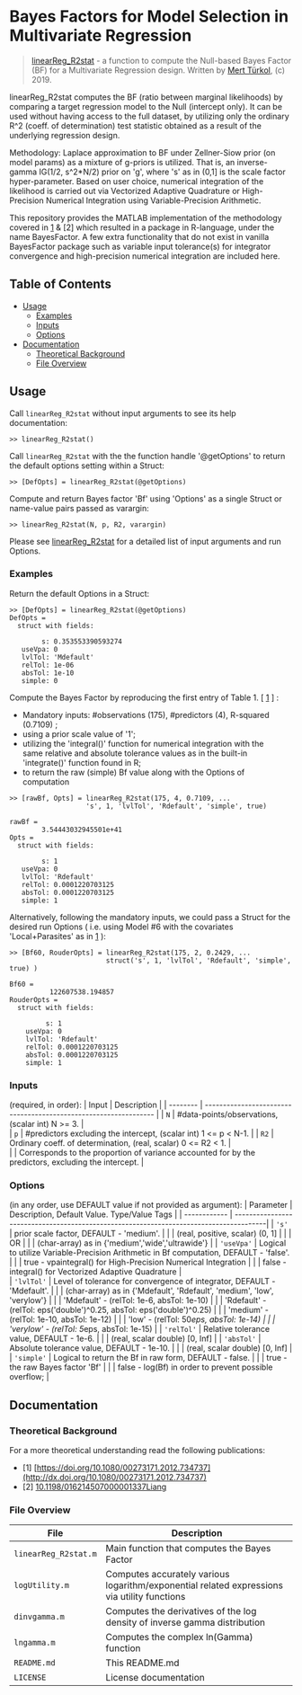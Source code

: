 # Bayes Factors for Model Selection in Multivariate Regression

> [linearReg_R2stat](/linearReg_R2stat.m) - a function to compute the Null-based 
> Bayes Factor (BF) for a Multivariate Regression design. 
> Written by [Mert Türkol](mailto:mturkol_at_gmail_dot_com), (c) 2019.

linearReg_R2stat computes the BF (ratio between marginal likelihoods) by 
comparing a target regression model to the Null (intercept only). It can be used 
without having access to the full dataset, by utilizing only the ordinary R^2 
(coeff. of determination) test statistic obtained as a result of the underlying 
regression design.

Methodology: Laplace approximation to BF under Zellner-Siow prior 
(on model params) as a mixture of g-priors is utilized. That is, an inverse-gamma 
IG(1/2, s^2*N/2) prior on 'g', where 's' as in (0,1] is the scale factor 
hyper-parameter. Based on user choice, numerical integration of the likelihood 
is carried out via Vectorized Adaptive Quadrature or High-Precision Numerical 
Integration using Variable-Precision Arithmetic.

This repository provides the MATLAB implementation of the methodology covered in
[1](http://dx.doi.org/10.1080/00273171.2012.734737) & [2] which resulted in a package in R-language, under the name BayesFactor. 
A few extra functionality that do not exist in vanilla BayesFactor package such 
as variable input tolerance(s) for integrator convergence and high-precision 
numerical integration are included here.


## Table of Contents

<!-- vim-markdown-toc GFM -->

* [Usage](#usage)
    * [Examples](#examples)
    * [Inputs](#inputs) 
    * [Options](#options)    
* [Documentation](#documentation)
    * [Theoretical Background](#theoretical-background)
    * [File Overview](#file-overview)

<!-- vim-markdown-toc -->

## Usage

Call `linearReg_R2stat` without input arguments to see its help documentation: 

```
>> linearReg_R2stat()
```

Call `linearReg_R2stat` with the the function handle '@getOptions' to return 
the default options setting within a Struct:

```
>> [DefOpts] = linearReg_R2stat(@getOptions)
```

Compute and return Bayes factor 'Bf' using 'Options' as a single Struct or 
name-value pairs passed as varargin: 

```
>> linearReg_R2stat(N, p, R2, varargin) 
```

Please see [linearReg_R2stat](/linearReg_R2stat.m) for a detailed list of input 
arguments and run Options. 

### Examples

Return the default Options in a Struct:

```
>> [DefOpts] = linearReg_R2stat(@getOptions) 
DefOpts = 
  struct with fields:

        s: 0.353553390593274
   useVpa: 0
   lvlTol: 'Mdefault'
   relTol: 1e-06
   absTol: 1e-10
   simple: 0 
```

Compute the Bayes Factor by reproducing the first entry of Table 1. \[ [1](http://dx.doi.org/10.1080/00273171.2012.734737) \] : 
- Mandatory inputs: #observations (175), #predictors (4), R-squared (0.7109) ; 
- using a prior scale value of '1'; 
- utilizing the 'integral()' function for numerical integration with the  
  same relative and absolute tolerance values as in the built-in  
  'integrate()' function found in R;  
- to return the raw (simple) Bf value along with the Options of computation 

```
>> [rawBf, Opts] = linearReg_R2stat(175, 4, 0.7109, ...
                   's', 1, 'lvlTol', 'Rdefault', 'simple', true)
                   
rawBf =
        3.54443032945501e+41
Opts = 
  struct with fields:

        s: 1
   useVpa: 0
   lvlTol: 'Rdefault'
   relTol: 0.0001220703125
   absTol: 0.0001220703125
   simple: 1 
```

Alternatively, following the mandatory inputs, we could pass a Struct for the 
desired run Options ( i.e. using Model #6 with the covariates 'Local+Parasites' as in 
[1](http://dx.doi.org/10.1080/00273171.2012.734737) ): 
```
>> [Bf60, RouderOpts] = linearReg_R2stat(175, 2, 0.2429, ...
                        struct('s', 1, 'lvlTol', 'Rdefault', 'simple', true) )
                   
Bf60 =
          122607538.194857
RouderOpts = 
  struct with fields:

         s: 1
    useVpa: 0
    lvlTol: 'Rdefault'
    relTol: 0.0001220703125
    absTol: 0.0001220703125
    simple: 1 
```

### Inputs
  (required, in order): 
  | Input    | Description                                                      |
  | -------- | ---------------------------------------------------------------- | 
  | `N`      | #data-points/observations, (scalar int) N >= 3.                  |                
  | `p`      | #predictors excluding the intercept, (scalar int) 1 <= p < N-1.  |
  | `R2`     | Ordinary coeff. of determination, (real, scalar) 0 <= R2 < 1.    |    
  |          | Corresponds to the proportion of variance accounted for by the predictors, excluding the intercept. | 

### Options
  (in any order, use DEFAULT value if not provided as argument):
  | Parameter    | Description, Default Value. Type/Value Tags                                            |
  | ------------ | ---------------------------------------------------------------------------------------|
  | `'s'`        | prior scale factor, DEFAULT - 'medium'.                                                |
  |              | (real, positive, scalar) (0, 1]                                                  |
  |              |          OR                                                                            |
  |              | (char-array) as in {'medium','wide','ultrawide'}                                      |
  | `'useVpa'`   | Logical to utilize Variable-Precision Arithmetic in Bf computation, DEFAULT - 'false'. |
  |              | true  - vpaintegral() for High-Precision Numerical Integration                        |
  |              | false - integral() for Vectorized Adaptive Quadrature                                 |                   
  | `'lvlTol'`   | Level of tolerance for convergence of integrator, DEFAULT - 'Mdefault'.                |
  |              | (char-array) as in {'Mdefault', 'Rdefault', 'medium', 'low', 'verylow'}                |
  |              | 'Mdefault' - (relTol: 1e-6, absTol: 1e-10)                                              |
  |              | 'Rdefault' - (relTol: eps('double')^0.25, absTol: eps('double')^0.25)                   |
  |              | 'medium'   - (relTol: 1e-10, absTol: 1e-12)                                             |
  |              | 'low'      - (relTol: 50*eps, absTol: 1e-14)                                            |
  |              | 'verylow'  - (relTol: 5*eps, absTol: 1e-15)                                             |
  | `'relTol'`   | Relative tolerance value, DEFAULT - 1e-6.                                              |
  |              | (real, scalar double) [0, Inf]                                                        |
  | `'absTol'`   | Absolute tolerance value, DEFAULT - 1e-10.                                             |
  |              | (real, scalar double) [0, Inf]                                                        |
  | `'simple'`   | Logical to return the Bf in raw form, DEFAULT - false.                                 | 
  |              | true  -  the raw Bayes factor 'Bf'                                                     |
  |              | false -  log(Bf) in order to prevent possible overflow;                                 |

## Documentation

### Theoretical Background

For a more theoretical understanding read the following publications:

  * \[1\] [https://doi.org/10.1080/00273171.2012.734737](http://dx.doi.org/10.1080/00273171.2012.734737)
  * \[2\] [10.1198/016214507000001337Liang](https://www.tandfonline.com/doi/abs/10.1198/016214507000001337)

### File Overview

| File                 | Description                                  |
| -------------------- | -------------------------------------------- |
| `linearReg_R2stat.m` | Main function that computes the Bayes Factor |
| `logUtility.m`       | Computes accurately various logarithm/exponential related expressions via utility functions |
| `dinvgamma.m`        | Computes the derivatives of the log density of inverse gamma distribution |
| `lngamma.m`          | Computes the complex ln(Gamma) function      |
| `README.md`          | This README.md                               |
| `LICENSE`            | License documentation                        |
